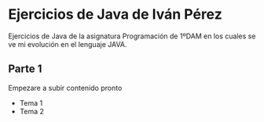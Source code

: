 # Ejercicios de Java de Iván Pérez

Ejercicios de Java de la asignatura Programación de 1ºDAM en los cuales se ve mi evolución en el lenguaje JAVA.

## Parte 1 

Empezare a subir contenido pronto

* Tema 1
* Tema 2 
